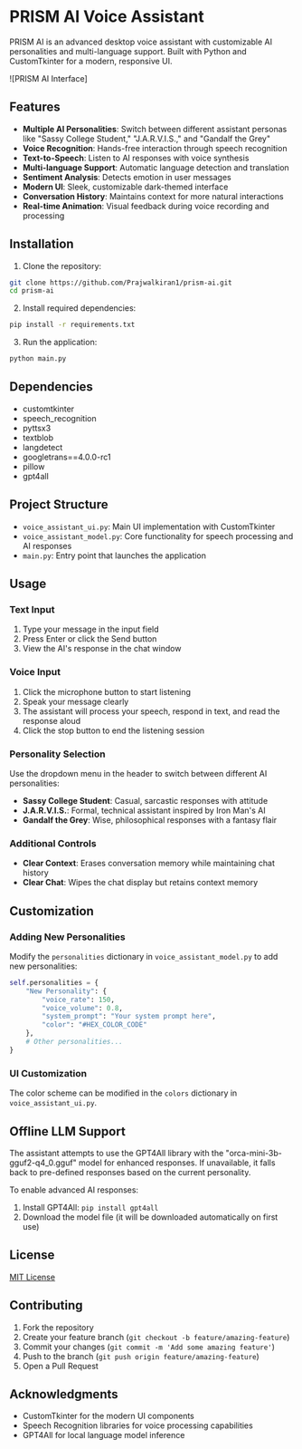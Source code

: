 # PRISM AI Voice Assistant

PRISM AI is an advanced desktop voice assistant with customizable AI personalities and multi-language support. Built with Python and CustomTkinter for a modern, responsive UI.

![PRISM AI Interface]

## Features

- **Multiple AI Personalities**: Switch between different assistant personas like "Sassy College Student," "J.A.R.V.I.S.," and "Gandalf the Grey"
- **Voice Recognition**: Hands-free interaction through speech recognition
- **Text-to-Speech**: Listen to AI responses with voice synthesis
- **Multi-language Support**: Automatic language detection and translation
- **Sentiment Analysis**: Detects emotion in user messages
- **Modern UI**: Sleek, customizable dark-themed interface
- **Conversation History**: Maintains context for more natural interactions
- **Real-time Animation**: Visual feedback during voice recording and processing

## Installation

1. Clone the repository:
```bash
git clone https://github.com/Prajwalkiran1/prism-ai.git
cd prism-ai
```

2. Install required dependencies:
```bash
pip install -r requirements.txt
```

3. Run the application:
```bash
python main.py
```

## Dependencies

- customtkinter
- speech_recognition
- pyttsx3
- textblob
- langdetect
- googletrans==4.0.0-rc1
- pillow
- gpt4all 

## Project Structure

- `voice_assistant_ui.py`: Main UI implementation with CustomTkinter
- `voice_assistant_model.py`: Core functionality for speech processing and AI responses
- `main.py`: Entry point that launches the application

## Usage

### Text Input
1. Type your message in the input field
2. Press Enter or click the Send button
3. View the AI's response in the chat window

### Voice Input
1. Click the microphone button to start listening
2. Speak your message clearly
3. The assistant will process your speech, respond in text, and read the response aloud
4. Click the stop button to end the listening session

### Personality Selection
Use the dropdown menu in the header to switch between different AI personalities:
- **Sassy College Student**: Casual, sarcastic responses with attitude
- **J.A.R.V.I.S.**: Formal, technical assistant inspired by Iron Man's AI
- **Gandalf the Grey**: Wise, philosophical responses with a fantasy flair

### Additional Controls
- **Clear Context**: Erases conversation memory while maintaining chat history
- **Clear Chat**: Wipes the chat display but retains context memory

## Customization

### Adding New Personalities
Modify the `personalities` dictionary in `voice_assistant_model.py` to add new personalities:

```python
self.personalities = {
    "New Personality": {
        "voice_rate": 150,
        "voice_volume": 0.8,
        "system_prompt": "Your system prompt here",
        "color": "#HEX_COLOR_CODE"
    },
    # Other personalities...
}
```

### UI Customization
The color scheme can be modified in the `colors` dictionary in `voice_assistant_ui.py`.

## Offline LLM Support

The assistant attempts to use the GPT4All library with the "orca-mini-3b-gguf2-q4_0.gguf" model for enhanced responses. If unavailable, it falls back to pre-defined responses based on the current personality.

To enable advanced AI responses:
1. Install GPT4All: `pip install gpt4all`
2. Download the model file (it will be downloaded automatically on first use)

## License

[MIT License](LICENSE)

## Contributing

1. Fork the repository
2. Create your feature branch (`git checkout -b feature/amazing-feature`)
3. Commit your changes (`git commit -m 'Add some amazing feature'`)
4. Push to the branch (`git push origin feature/amazing-feature`)
5. Open a Pull Request

## Acknowledgments

- CustomTkinter for the modern UI components
- Speech Recognition libraries for voice processing capabilities
- GPT4All for local language model inference